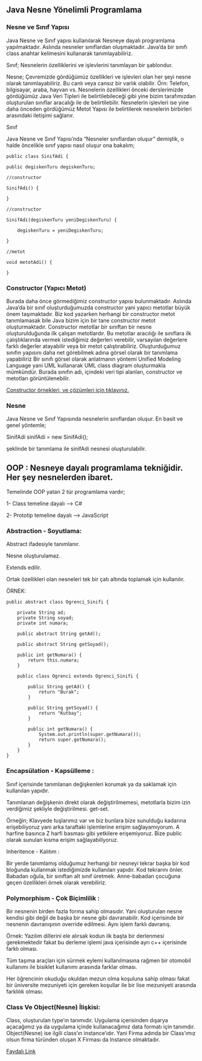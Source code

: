 ## Java Nesne Yönelimli Programlama​

### Nesne ve Sınıf Yapısı​
Java Nesne ve Sınıf yapısı kullanılarak Nesneye dayalı programlama yapılmaktadır. Aslında nesneler sınıflardan oluşmaktadır. Java’da bir sınıfı class anahtar kelimesini kullanarak tanımlayabiliriz.​

Sınıf;  Nesnelerin özelliklerini ve işlevlerini tanımlayan bir şablondur.​

Nesne; Çevremizde gördüğümüz özellikleri ve işlevleri olan her şeyi nesne olarak tanımlayabiliriz. Bu canlı veya cansız bir varlık olabilir. Örn: Telefon, bilgisayar, araba, hayvan vs. Nesnelerin özellikleri önceki derslerimizde gördüğümüz Java Veri Tipleri ile belirtilebileceği gibi yine bizim tarafımızdan oluşturulan sınıflar aracalığı ile de belirtilebilir. Nesnelerin işlevleri ise yine daha önceden gördüğümüz Metot Yapısı ile belirtilerek nesnelerin birbirleri arasındaki iletişimi sağlanır.​

Sınıf​

Java Nesne ve Sınıf Yapısı’nda “Nesneler sınıflardan oluşur” demiştik, o halde öncelikle sınıf yapısı nasıl oluşur ona bakalım;​

    public class SinifAdi {​

    public degiskenTuru degiskenTuru;​

    //constructor​

    SinifAdi() {​

    }​

    //constructor​

    SinifAdi(degiskenTuru yeniDegiskenTuru) {​

        degiskenTuru = yeniDegiskenTuru;​

    }​

    //metot​

    void metotAdi() {​

    } ​
    
### Constructor (Yapıcı Metot)​
Burada daha önce görmediğimiz constructor yapısı bulunmaktadır. Aslında Java’da bir sınıf oluşturduğumuzda constructor yani yapıcı metotlar büyük önem taşımaktadır. Biz kod yazarken herhangi bir constructor metot tanımlamasak bile Java bizim için bir tane constructor metot oluşturmaktadır. Constructor metotlar bir sınıftan bir nesne oluşturulduğunda ilk çalışan metotlardır. Bu metotlar aracılığı ile sınıflara ilk çalıştıklarında vermek istediğimiz değerleri verebilir, varsayılan değerlere farklı değerler atayabilir veya bir metot çalıştırabiliriz.​
Oluşturduğumuz sınıfın yapısını daha net görebilmek adına görsel olarak bir tanımlama yapabiliriz Bir sınıfı görsel olarak anlatmanın yöntemi Unified Modeling Language yani UML kullanarak UML class diagram oluşturmakla mümkündür. Burada sınıfın adı, içindeki veri tipi alanları, constructor ve metotları görüntülenebilir. ​

[Constructor örnekleri, ve çözümleri için tıklayınız.](https://github.com/nisaefendioglu/Java-Tutorial/blob/main/Hafta%206/Constructor.java)


### Nesne​
Java Nesne ve Sınıf Yapısında nesnelerin sınıflardan oluşur. En basit ve genel yöntemle;​

SinifAdi sinifAdi = new SinifAdi();​

şeklinde bir tanımlama ile sinifAdi nesnesi oluşturulabilir.​

## OOP : Nesneye dayalı programlama tekniğidir. Her şey nesnelerden ibaret.

Temelinde OOP yatan 2  tür programlama vardır;

1- Class temeline dayalı —> C#

2- Prototip temeline dayalı —> JavaScript

### Abstraction - Soyutlama:

Abstract ifadesiyle tanımlanır.

Nesne oluşturulamaz.

Extends edilir.

Ortak özellikleri olan nesneleri tek bir çatı altında toplamak için kullanılır.

ÖRNEK:

```
public abstract class Ogrenci_Sinifi {

    private String ad;
    private String soyad;
    private int numara;

    public abstract String getAd();

    public abstract String getSoyad();

    public int getNumara() {
        return this.numara;
    }

    public class Ogrenci extends Ogrenci_Sinifi {

        public String getAd() {
            return "Burak";
        }

        public String getSoyad() {
            return "Kutbay";
        }

        public int getNumara() {
            System.out.println(super.getNumara());
            return super.getNumara();
        }
    }
}
```

### Encapsülation - Kapsülleme :

Sınıf içerisinde tanımlanan değişkenleri korumak ya da saklamak için kullanılan yapıdır.

Tanımlanan değişkenin direkt olarak değiştirilmemesi, metotlarla bizim izin verdiğimiz şekliyle değiştirilmesi. get-set. 

Örneğin; Klavyede tuşlarımız var ve biz bunlara bize sunulduğu kadarına erişebiliyoruz yani arka taraftaki işlemlerine erişim sağlayamıyorum. A harfine basınca Z harfi basması gibi yetkilere erişemiyoruz. Bize public olarak sunulan kısma erişim sağlayabiliyoruz.

Inheritence - Kalıtım :

Bir yerde tanımlamış olduğumuz herhangi bir nesneyi tekrar başka bir kod bloğunda kullanmak istediğimizde kullanılan yapıdır. Kod tekrarını önler. Babadan oğula, bir sınıftan alt sınıf üretmek. Anne-babadan çocuğuna geçen özellikleri örnek olarak verebiliriz.

### Polymorphism - Çok Biçimlilik :

Bir nesnenin birden fazla forma sahip olmasıdır. Yani oluşturulan nesne kendisi gibi değil de başka bir nesne gibi davranabilir. Kod içerisinde bir nesnenin davranışının override edilmesi. Aynı işlem farklı davranış.

Örnek: Yazılım dillerini ele alırsak kodun ilk başta bir derlenmesi gerekmektedir fakat bu derleme işlemi java içerisinde ayrı c++ içerisinde farklı olması.

Tüm taşıma araçları için sürmek eylemi kullanılmasına rağmen bir otomobil kullanımı ile bisiklet kullanımı arasında farklar olması.

Her öğrencinin okuduğu okuldan mezun olma koşuluna sahip olması fakat bir üniversite mezuniyeti için gereken koşullar ile bir lise mezuniyeti arasında farklılık olması.

### Class Ve Object(Nesne) İlişkisi:

Class, oluşturulan type’ın tanımıdır. Uygulama içerisinden dışarya açacağımız ya da uygulama içinde kullanacağımız data formatı için tanımdır. Object(Nesne) ise ilgili class’ın instance’ıdır. Yani Firma adında bir Class’ımız olsun firma türünden oluşan X Firması da Instance olmaktadır.

[Faydalı Link](https://feyyazacet.medium.com/object-oriented-programming-oop-a90c040e21b8)


